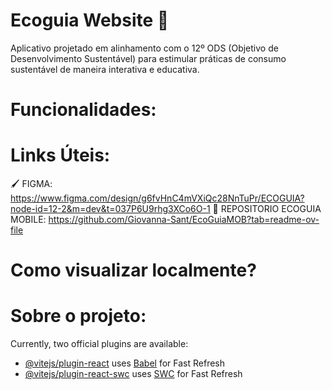 # Ecoguia Website 🌳

Aplicativo projetado em alinhamento com o 12º ODS (Objetivo de Desenvolvimento Sustentável) para estimular práticas de consumo sustentável de maneira interativa e educativa.

# Funcionalidades:

# Links Úteis:
🖌️ FIGMA: https://www.figma.com/design/g6fvHnC4mVXiQc28NnTuPr/ECOGUIA?node-id=12-2&m=dev&t=037P6U9rhg3XCo6O-1
📱 REPOSITORIO ECOGUIA MOBILE: https://github.com/Giovanna-Sant/EcoGuiaMOB?tab=readme-ov-file

# Como visualizar localmente?

# Sobre o projeto:

Currently, two official plugins are available:

- [@vitejs/plugin-react](https://github.com/vitejs/vite-plugin-react/blob/main/packages/plugin-react/README.md) uses [Babel](https://babeljs.io/) for Fast Refresh
- [@vitejs/plugin-react-swc](https://github.com/vitejs/vite-plugin-react-swc) uses [SWC](https://swc.rs/) for Fast Refresh

